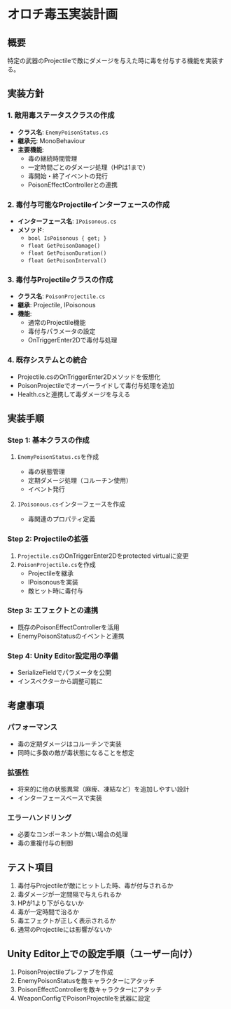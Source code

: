 # オロチ毒玉実装計画

## 概要
特定の武器のProjectileで敵にダメージを与えた時に毒を付与する機能を実装する。

## 実装方針

### 1. 敵用毒ステータスクラスの作成
- **クラス名**: `EnemyPoisonStatus.cs`
- **継承元**: MonoBehaviour
- **主要機能**:
  - 毒の継続時間管理
  - 一定時間ごとのダメージ処理（HPは1まで）
  - 毒開始・終了イベントの発行
  - PoisonEffectControllerとの連携

### 2. 毒付与可能なProjectileインターフェースの作成
- **インターフェース名**: `IPoisonous.cs`
- **メソッド**:
  - `bool IsPoisonous { get; }`
  - `float GetPoisonDamage()`
  - `float GetPoisonDuration()`
  - `float GetPoisonInterval()`

### 3. 毒付与Projectileクラスの作成
- **クラス名**: `PoisonProjectile.cs`
- **継承**: Projectile, IPoisonous
- **機能**: 
  - 通常のProjectile機能
  - 毒付与パラメータの設定
  - OnTriggerEnter2Dで毒付与処理

### 4. 既存システムとの統合
- Projectile.csのOnTriggerEnter2Dメソッドを仮想化
- PoisonProjectileでオーバーライドして毒付与処理を追加
- Health.csと連携して毒ダメージを与える

## 実装手順

### Step 1: 基本クラスの作成
1. `EnemyPoisonStatus.cs`を作成
   - 毒の状態管理
   - 定期ダメージ処理（コルーチン使用）
   - イベント発行

2. `IPoisonous.cs`インターフェースを作成
   - 毒関連のプロパティ定義

### Step 2: Projectileの拡張
1. `Projectile.cs`のOnTriggerEnter2Dをprotected virtualに変更
2. `PoisonProjectile.cs`を作成
   - Projectileを継承
   - IPoisonousを実装
   - 敵ヒット時に毒付与

### Step 3: エフェクトとの連携
- 既存のPoisonEffectControllerを活用
- EnemyPoisonStatusのイベントと連携

### Step 4: Unity Editor設定用の準備
- SerializeFieldでパラメータを公開
- インスペクターから調整可能に

## 考慮事項

### パフォーマンス
- 毒の定期ダメージはコルーチンで実装
- 同時に多数の敵が毒状態になることを想定

### 拡張性
- 将来的に他の状態異常（麻痺、凍結など）を追加しやすい設計
- インターフェースベースで実装

### エラーハンドリング
- 必要なコンポーネントが無い場合の処理
- 毒の重複付与の制御

## テスト項目
1. 毒付与Projectileが敵にヒットした時、毒が付与されるか
2. 毒ダメージが一定間隔で与えられるか
3. HPが1より下がらないか
4. 毒が一定時間で治るか
5. 毒エフェクトが正しく表示されるか
6. 通常のProjectileには影響がないか

## Unity Editor上での設定手順（ユーザー向け）
1. PoisonProjectileプレファブを作成
2. EnemyPoisonStatusを敵キャラクターにアタッチ
3. PoisonEffectControllerを敵キャラクターにアタッチ
4. WeaponConfigでPoisonProjectileを武器に設定